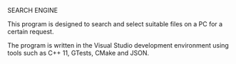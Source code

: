 SEARCH ENGINE

This program is designed to search and select suitable files on a PC for a certain request.

The program is written in the Visual Studio development environment using tools such as C++ 11, GTests, CMake and JSON.
